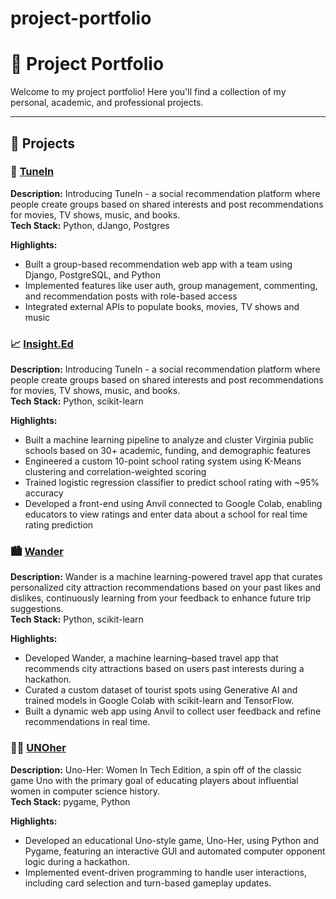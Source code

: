 # project-portfolio

# 💼 Project Portfolio

Welcome to my project portfolio! Here you'll find a collection of my personal, academic, and professional projects.

---

## 🔧 Projects

### 📱 [TuneIn](https://github.com/anjalipag/group14-database-project.git)
**Description:** Introducing TuneIn - a social recommendation platform where people create groups based on shared interests and post recommendations for movies, TV shows, music, and books.  
**Tech Stack:** Python, dJango, Postgres 

**Highlights:**
- Built a group-based recommendation web app with a team using Django, PostgreSQL, and Python
- Implemented features like user auth, group management, commenting, and recommendation posts with role-based access
- Integrated external APIs to populate books, movies, TV shows and music

### 📈 [Insight.Ed](https://github.com/kullampallep/insight.ed)
**Description:** Introducing TuneIn - a social recommendation platform where people create groups based on shared interests and post recommendations for movies, TV shows, music, and books.  
**Tech Stack:** Python, scikit-learn

**Highlights:**
- Built a machine learning pipeline to analyze and cluster Virginia public schools based on 30+ academic, funding, and demographic features
- Engineered a custom 10-point school rating system using K-Means clustering and correlation-weighted scoring
- Trained logistic regression classifier to predict school rating with ~95% accuracy
- Developed a front-end using Anvil connected to Google Colab, enabling educators to view ratings and enter data about a school for real time rating prediction

### 🏙️ [Wander](https://github.com/kullampallep/wander)
**Description:** Wander is a machine learning-powered travel app that curates personalized city attraction recommendations based on your past likes and dislikes, continuously learning from your feedback to enhance future trip suggestions.  
**Tech Stack:** Python, scikit-learn

**Highlights:**
- Developed Wander, a machine learning–based travel app that recommends city attractions based on users past interests during a hackathon.
- Curated a custom dataset of tourist spots using Generative AI and trained models in Google Colab with scikit-learn and TensorFlow.
- Built a dynamic web app using Anvil to collect user feedback and refine recommendations in real time.

### 👩‍💻 [UNOher](https://github.com/schelimilla/UNO-Her)
**Description:** Uno-Her: Women In Tech Edition, a spin off of the classic game Uno with the primary goal of educating players about influential women in computer science history.  
**Tech Stack:** pygame, Python

**Highlights:**
- Developed an educational Uno-style game, Uno-Her, using Python and Pygame, featuring an interactive GUI and automated computer opponent logic during a hackathon.
- Implemented event-driven programming to handle user interactions, including card selection and turn-based gameplay updates.



